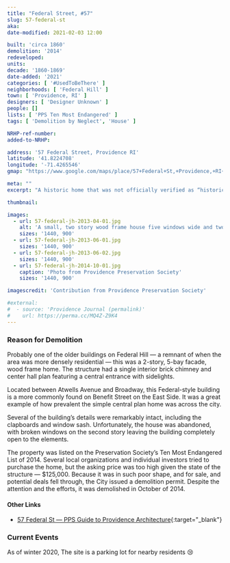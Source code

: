 ```yaml
---
title: "Federal Street, #57"
slug: 57-federal-st
aka: 
date-modified: 2021-02-03 12:00

built: 'circa 1860'
demolition: '2014'
redeveloped: 
units:
decade: '1860-1869'
date-added: '2021'
categories: [ '#UsedToBeThere' ]
neighborhoods: [ 'Federal Hill' ]
town: [ 'Providence, RI' ]
designers: [ 'Designer Unknown' ]
people: []
lists: [ 'PPS Ten Most Endangered' ]
tags: [ 'Demolition by Neglect', 'House' ]

NRHP-ref-number:
added-to-NRHP:

address: '57 Federal Street, Providence RI'
latitude: '41.8224708'
longitude: '-71.4265546'
gmap: "https://www.google.com/maps/place/57+Federal+St,+Providence,+RI+02903/@41.8224708,-71.4265546,16z/data=!4m13!1m7!3m6!1s0x89e4450cbedfeda5:0xf5683ffd675d0468!2s57+Federal+St,+Providence,+RI+02903!3b1!8m2!3d41.8223814!4d-71.4226846!3m4!1s0x89e4450cbedfeda5:0xf5683ffd675d0468!8m2!3d41.8223814!4d-71.4226846"

meta: ""
excerpt: "A historic home that was not officially verified as “historic”, therefore it was unprotected from demolition by neglect"

thumbnail: 

images:
  - url: 57-federal-jh-2013-04-01.jpg
    alt: 'A small, two story wood frame house five windows wide and two window bays deep with a simple gable roof'
    sizes: '1440, 900'
  - url: 57-federal-jh-2013-06-01.jpg
    sizes: '1440, 900'
  - url: 57-federal-jh-2013-06-02.jpg
    sizes: '1440, 900'
  - url: 57-federal-jh-2014-10-01.jpg
    caption: 'Photo from Providence Preservation Society'
    sizes: '1440, 900'

imagescredit: 'Contribution from Providence Preservation Society'

#external:
#  - source: 'Providence Journal (permalink)'
#    url: https://perma.cc/MQ4Z-Z9K4
---
```


### Reason for Demolition

Probably one of the older buildings on Federal Hill — a remnant of when the area was more densely residential — this was a 2-story, 5-bay facade, wood frame home. The structure had a single interior brick chimney and center hall plan featuring a central entrance with sidelights. 

Located between Atwells Avenue and Broadway, this Federal-style building is a more commonly found on Benefit Street on the East Side. It was a great example of how prevalent the simple central plan home was across the city. 

Several of the building’s details were remarkably intact, including the clapboards and window sash. Unfortunately, the house was abandoned, with broken windows on the second story leaving the building completely open to the elements. 

The property was listed on the Preservation Society’s Ten Most Endangered List of 2014. Several local organizations and individual investors tried to purchase the home, but the asking price was too high given the state of the structure — $125,000. Because it was in such poor shape, and for sale, and potential deals fell through, the City issued a demolition permit. Despite the attention and the efforts, it was demolished in October of 2014. 

#### Other Links

+ [57 Federal St — PPS Guide to Providence Architecture](//guide.ppsri.org/property/57-federal-street){:target="_blank"}


### Current Events

As of winter 2020, The site is a parking lot for nearby residents 😢 
